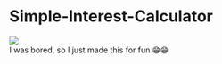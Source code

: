 # Simple-Interest-Calculator <br>
<img src="https://img.shields.io/github/checks-status/adatta1276/Simple-Interest-Calculator/fe15321847f630d384400b508a3818a7d3f60a5a"></img> <br>
I was bored, so I just made this for fun 😁😁 
